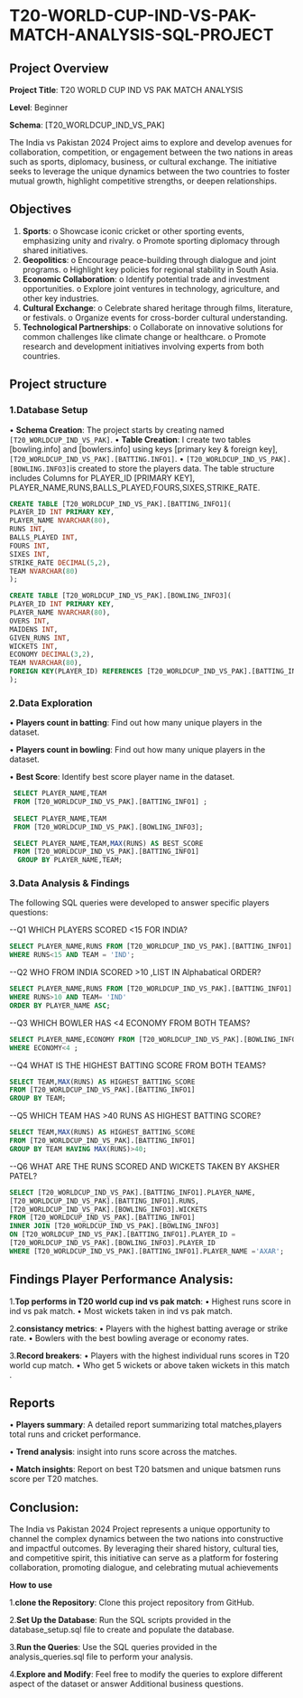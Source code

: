 # T20-WORLD-CUP-IND-VS-PAK-MATCH-ANALYSIS-SQL-PROJECT

## Project Overview

**Project Title**: T20 WORLD CUP IND VS PAK MATCH ANALYSIS

**Level**: Beginner

**Schema**: [T20_WORLDCUP_IND_VS_PAK]

The India vs Pakistan 2024 Project aims to explore and develop avenues for collaboration, competition, or engagement between the two nations in areas such as sports, diplomacy, business, or cultural exchange. The initiative seeks to leverage the unique dynamics between the two countries to foster mutual growth, highlight competitive strengths, or deepen relationships.

## Objectives

   1.	**Sports**:
     o	Showcase iconic cricket or other sporting events, emphasizing unity and rivalry.
     o	Promote sporting diplomacy through shared initiatives.
   2.	**Geopolitics**:
     o	Encourage peace-building through dialogue and joint programs.
     o	Highlight key policies for regional stability in South Asia.
   3.	**Economic Collaboration**:
     o	Identify potential trade and investment opportunities.
     o	Explore joint ventures in technology, agriculture, and other key industries.
   4.	**Cultural Exchange**:
     o	Celebrate shared heritage through films, literature, or festivals.
     o	Organize events for cross-border cultural understanding.
   5.	**Technological Partnerships**:
     o	Collaborate on innovative solutions for common challenges like climate change or healthcare.
     o	Promote research and development initiatives involving experts from both countries.

## Project structure

### 1.Database Setup

 •	**Schema Creation**: The project starts by creating named `[T20_WORLDCUP_IND_VS_PAK]`.
 •	**Table Creation**: I create two tables [bowling.info] and [bowlers.info] using keys
        [primary key & foreign key],`[T20_WORLDCUP_IND_VS_PAK].[BATTING.INFO1]`.
 •	`[T20_WORLDCUP_IND_VS_PAK].[BOWLING.INFO3]`is created to store the players data. The table structure includes Columns for PLAYER_ID [PRIMARY KEY], 
    PLAYER_NAME,RUNS,BALLS_PLAYED,FOURS,SIXES,STRIKE_RATE.   
```sql    
CREATE TABLE [T20_WORLDCUP_IND_VS_PAK].[BATTING_INFO1](
PLAYER_ID INT PRIMARY KEY,
PLAYER_NAME NVARCHAR(80),
RUNS INT,
BALLS_PLAYED INT,
FOURS INT,
SIXES INT,
STRIKE_RATE DECIMAL(5,2),
TEAM NVARCHAR(80)
);

CREATE TABLE [T20_WORLDCUP_IND_VS_PAK].[BOWLING_INFO3](
PLAYER_ID INT PRIMARY KEY,
PLAYER_NAME NVARCHAR(80),
OVERS INT,
MAIDENS INT,
GIVEN_RUNS INT,
WICKETS INT,
ECONOMY DECIMAL(3,2),
TEAM NVARCHAR(80),
FOREIGN KEY(PLAYER_ID) REFERENCES [T20_WORLDCUP_IND_VS_PAK].[BATTING_INFO1](PLAYER_ID)
);
```
### 2.Data Exploration
 •	**Players count in batting**: Find out how many unique players in the dataset.
 
 •	**Players count in bowling**: Find out how many unique players in the dataset.
 
 •	**Best Score**: Identify best score player name in the dataset.
     
 ```sql
  SELECT PLAYER_NAME,TEAM 
  FROM [T20_WORLDCUP_IND_VS_PAK].[BATTING_INFO1] ;
     
  SELECT PLAYER_NAME,TEAM 
  FROM [T20_WORLDCUP_IND_VS_PAK].[BOWLING_INFO3];

  SELECT PLAYER_NAME,TEAM,MAX(RUNS) AS BEST_SCORE 
  FROM [T20_WORLDCUP_IND_VS_PAK].[BATTING_INFO1] 
   GROUP BY PLAYER_NAME,TEAM;
   ```

 ### 3.Data Analysis & Findings
 The following SQL queries were developed to answer specific players questions:
 
--Q1 WHICH PLAYERS SCORED <15 FOR INDIA?    
```sql
SELECT PLAYER_NAME,RUNS FROM [T20_WORLDCUP_IND_VS_PAK].[BATTING_INFO1]
WHERE RUNS<15 AND TEAM = 'IND';
```

--Q2 WHO FROM INDIA SCORED >10 ,LIST IN Alphabatical ORDER?
```sql
SELECT PLAYER_NAME,RUNS FROM [T20_WORLDCUP_IND_VS_PAK].[BATTING_INFO1]
WHERE RUNS>10 AND TEAM= 'IND'
ORDER BY PLAYER_NAME ASC;
```

--Q3 WHICH BOWLER HAS <4 ECONOMY FROM BOTH TEAMS?
```sql
SELECT PLAYER_NAME,ECONOMY FROM [T20_WORLDCUP_IND_VS_PAK].[BOWLING_INFO3]
WHERE ECONOMY<4 ;
```

--Q4 WHAT IS THE HIGHEST BATTING SCORE FROM BOTH TEAMS?
```sql
SELECT TEAM,MAX(RUNS) AS HIGHEST_BATTING_SCORE 
FROM [T20_WORLDCUP_IND_VS_PAK].[BATTING_INFO1]
GROUP BY TEAM;
```

--Q5 WHICH TEAM HAS >40 RUNS AS HIGHEST BATTING SCORE? 
```sql
SELECT TEAM,MAX(RUNS) AS HIGHEST_BATTING_SCORE 
FROM [T20_WORLDCUP_IND_VS_PAK].[BATTING_INFO1]
GROUP BY TEAM HAVING MAX(RUNS)>40;
 ```

--Q6 WHAT ARE THE RUNS SCORED AND WICKETS TAKEN BY AKSHER PATEL?
```sql
SELECT [T20_WORLDCUP_IND_VS_PAK].[BATTING_INFO1].PLAYER_NAME,
[T20_WORLDCUP_IND_VS_PAK].[BATTING_INFO1].RUNS,
[T20_WORLDCUP_IND_VS_PAK].[BOWLING_INFO3].WICKETS 
FROM [T20_WORLDCUP_IND_VS_PAK].[BATTING_INFO1]
INNER JOIN [T20_WORLDCUP_IND_VS_PAK].[BOWLING_INFO3]
ON [T20_WORLDCUP_IND_VS_PAK].[BATTING_INFO1].PLAYER_ID =
[T20_WORLDCUP_IND_VS_PAK].[BOWLING_INFO3].PLAYER_ID
WHERE [T20_WORLDCUP_IND_VS_PAK].[BATTING_INFO1].PLAYER_NAME ='AXAR';
```
## Findings Player Performance Analysis:
1.**Top performs in T20 world cup ind vs pak match**: 
•	Highest runs score in ind vs pak match.
•	Most wickets taken in ind vs pak match.

2.**consistancy metrics**:
•	Players with the highest batting average or strike rate.
•	Bowlers with the best bowling average or economy rates.

3.**Record breakers**:
•	Players with the highest individual runs scores in T20 world cup match.
•	Who get 5 wickets or above taken wickets in this match .

## Reports
  
•	**Players summary**: A detailed  report summarizing  total matches,players total runs and cricket performance.

•	**Trend analysis**: insight into runs score across the matches.

•	**Match insights**: Report on best T20 batsmen and unique batsmen runs score per T20  matches.

## Conclusion:
The India vs Pakistan 2024 Project represents a unique opportunity to channel the complex dynamics between the two nations into constructive and impactful outcomes. By leveraging their shared history, cultural ties, and competitive spirit, this initiative can serve as a platform for fostering collaboration, promoting dialogue, and celebrating mutual achievements

**How to use**

1.**clone the Repository**: Clone this project repository from GitHub.

2.**Set Up the Database**: Run the SQL scripts provided in the database_setup.sql file to create and populate the database.

3.**Run the Queries**: Use the SQL queries provided in the analysis_queries.sql file to perform your analysis.

4.**Explore and Modify**: Feel free to modify the queries to explore different aspect of the dataset or answer
Additional business questions.


